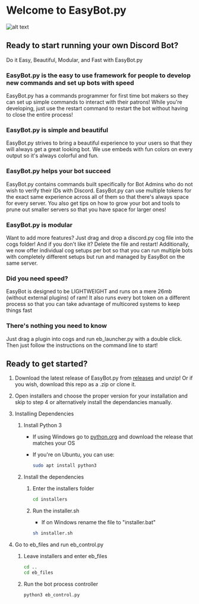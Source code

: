 # Welcome to EasyBot.py

![alt text](https://repository-images.githubusercontent.com/336690911/1d755480-dea9-11eb-99dc-e2320ce13405)

## Ready to start running your own Discord Bot?

Do it Easy, Beautiful, Modular, and Fast with EasyBot.py

### EasyBot.py is the easy to use framework for people to develop new commands and set up bots with speed

EasyBot.py has a commands programmer for first time bot makers so they can set up simple commands to interact with their patrons! While you're developing, just use the restart command to restart the bot without having to close the entire process!

### EasyBot.py is simple and beautiful

EasyBot.py strives to bring a beautiful experience to your users so that they will always get a great looking bot. We use embeds with fun colors on every output so it's always colorful and fun.

### EasyBot.py helps your bot succeed

EasyBot.py contains commands built specifically for Bot Admins who do not wish to verify their IDs with Discord. EasyBot.py can use multiple tokens for the exact same experience across all of them so that there's always space for every server. You also get tips on how to grow your bot and tools to prune out smaller servers so that you have space for larger ones!

### EasyBot.py is modular

Want to add more features? Just drag and drop a discord.py cog file into the cogs folder! And if you don't like it? Delete the file and restart! Additionally, we now offer individual cog setups per bot so that you can run multiple bots with completely different setups but run and managed by EasyBot on the same server.

### Did you need speed?

EasyBot is designed to be LIGHTWEIGHT and runs on a mere 26mb (without external plugins) of ram! It also runs every bot token on a different process so that you can take advantage of multicored systems to keep things fast

### There's nothing you need to know

Just drag a plugin into cogs and run eb_launcher.py with a double click. Then just follow the instructions on the command line to start!

## Ready to get started?

1. Download the latest release of EasyBot.py from [releases](https://github.com/chisaku-dev/EasyBot.py/releases/) and unzip! Or if you wish, download this repo as a .zip or clone it.
2. Open installers and choose the proper version for your installation and skip to step 4 or alternatively install the dependancies manually.
3. Installing Dependencies
   1. Install Python 3

      - If using Windows go to [python.org](https://www.python.org/) and download the release that matches your OS

      - If you're on Ubuntu, you can use:

           ```sh
           sudo apt install python3
           ```

   2. Install the dependencies

        1. Enter the installers folder

            ```sh
            cd installers
            ```

        2. Run the installer.sh

            - If on Windows rename the file to "installer.bat"

            ```sh
            sh installer.sh
            ```

4. Go to eb_files and run eb_control.py
    1. Leave installers and enter eb_files

        ```sh
        cd ..
        cd eb_files
        ```

    2. Run the bot process controller

        ```sh
        python3 eb_control.py
        ```
